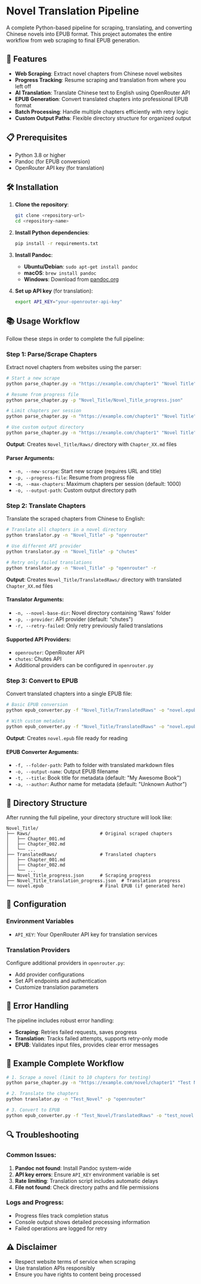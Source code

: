 # Novel Translation Pipeline

A complete Python-based pipeline for scraping, translating, and converting Chinese novels into EPUB format. This project automates the entire workflow from web scraping to final EPUB generation.

## 🚀 Features

- **Web Scraping**: Extract novel chapters from Chinese novel websites
- **Progress Tracking**: Resume scraping and translation from where you left off
- **AI Translation**: Translate Chinese text to English using OpenRouter API
- **EPUB Generation**: Convert translated chapters into professional EPUB format
- **Batch Processing**: Handle multiple chapters efficiently with retry logic
- **Custom Output Paths**: Flexible directory structure for organized output

## 📋 Prerequisites

- Python 3.8 or higher
- Pandoc (for EPUB conversion)
- OpenRouter API key (for translation)

## 🛠️ Installation

1. **Clone the repository**:
   ```bash
   git clone <repository-url>
   cd <repository-name>
   ```

2. **Install Python dependencies**:
   ```bash
   pip install -r requirements.txt
   ```

3. **Install Pandoc**:
   - **Ubuntu/Debian**: `sudo apt-get install pandoc`
   - **macOS**: `brew install pandoc`
   - **Windows**: Download from [pandoc.org](https://pandoc.org/installing.html)

4. **Set up API key** (for translation):
   ```bash
   export API_KEY="your-openrouter-api-key"
   ```

## 📚 Usage Workflow

Follow these steps in order to complete the full pipeline:

### Step 1: Parse/Scrape Chapters

Extract novel chapters from websites using the parser:

```bash
# Start a new scrape
python parse_chapter.py -n "https://example.com/chapter1" "Novel Title"

# Resume from progress file
python parse_chapter.py -p "Novel_Title/Novel_Title_progress.json"

# Limit chapters per session
python parse_chapter.py -n "https://example.com/chapter1" "Novel Title" -m 50

# Use custom output directory
python parse_chapter.py -n "https://example.com/chapter1" "Novel Title" -o "/path/to/output"
```

**Output**: Creates `Novel_Title/Raws/` directory with `Chapter_XX.md` files

#### Parser Arguments:
- `-n, --new-scrape`: Start new scrape (requires URL and title)
- `-p, --progress-file`: Resume from progress file
- `-m, --max-chapters`: Maximum chapters per session (default: 1000)
- `-o, --output-path`: Custom output directory path

### Step 2: Translate Chapters

Translate the scraped chapters from Chinese to English:

```bash
# Translate all chapters in a novel directory
python translator.py -n "Novel_Title" -p "openrouter"

# Use different API provider
python translator.py -n "Novel_Title" -p "chutes"

# Retry only failed translations
python translator.py -n "Novel_Title" -p "openrouter" -r
```

**Output**: Creates `Novel_Title/TranslatedRaws/` directory with translated `Chapter_XX.md` files

#### Translator Arguments:
- `-n, --novel-base-dir`: Novel directory containing 'Raws' folder
- `-p, --provider`: API provider (default: "chutes")
- `-r, --retry-failed`: Only retry previously failed translations

#### Supported API Providers:
- `openrouter`: OpenRouter API
- `chutes`: Chutes API
- Additional providers can be configured in `openrouter.py`

### Step 3: Convert to EPUB

Convert translated chapters into a single EPUB file:

```bash
# Basic EPUB conversion
python epub_converter.py -f "Novel_Title/TranslatedRaws" -o "novel.epub"

# With custom metadata
python epub_converter.py -f "Novel_Title/TranslatedRaws" -o "novel.epub" -t "My Novel Title" -a "Author Name"
```

**Output**: Creates `novel.epub` file ready for reading

#### EPUB Converter Arguments:
- `-f, --folder-path`: Path to folder with translated markdown files
- `-o, --output-name`: Output EPUB filename
- `-t, --title`: Book title for metadata (default: "My Awesome Book")
- `-a, --author`: Author name for metadata (default: "Unknown Author")

## 📁 Directory Structure

After running the full pipeline, your directory structure will look like:

```
Novel_Title/
├── Raws/                          # Original scraped chapters
│   ├── Chapter_001.md
│   ├── Chapter_002.md
│   └── ...
├── TranslatedRaws/                # Translated chapters
│   ├── Chapter_001.md
│   ├── Chapter_002.md
│   └── ...
├── Novel_Title_progress.json      # Scraping progress
├── Novel_Title_translation_progress.json  # Translation progress
└── novel.epub                     # Final EPUB (if generated here)
```

## 🔧 Configuration

### Environment Variables
- `API_KEY`: Your OpenRouter API key for translation services

### Translation Providers
Configure additional providers in `openrouter.py`:
- Add provider configurations
- Set API endpoints and authentication
- Customize translation parameters

## 🚨 Error Handling

The pipeline includes robust error handling:

- **Scraping**: Retries failed requests, saves progress
- **Translation**: Tracks failed attempts, supports retry-only mode
- **EPUB**: Validates input files, provides clear error messages

## 📖 Example Complete Workflow

```bash
# 1. Scrape a novel (limit to 10 chapters for testing)
python parse_chapter.py -n "https://example.com/novel/chapter1" "Test Novel" -m 10

# 2. Translate the chapters
python translator.py -n "Test_Novel" -p "openrouter"

# 3. Convert to EPUB
python epub_converter.py -f "Test_Novel/TranslatedRaws" -o "test_novel.epub" -t "Test Novel" -a "Original Author"
```

## 🔍 Troubleshooting

### Common Issues:

1. **Pandoc not found**: Install Pandoc system-wide
2. **API key errors**: Ensure `API_KEY` environment variable is set
3. **Rate limiting**: Translation script includes automatic delays
4. **File not found**: Check directory paths and file permissions

### Logs and Progress:
- Progress files track completion status
- Console output shows detailed processing information
- Failed operations are logged for retry

## ⚠️ Disclaimer

- Respect website terms of service when scraping
- Use translation APIs responsibly
- Ensure you have rights to content being processed 